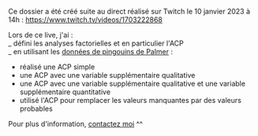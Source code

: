 Ce dossier a été créé suite au direct réalisé sur Twitch le 10 janvier 2023 à 14h :   https://www.twitch.tv/videos/1703222868 
  
Lors de ce live, j'ai :   
_ défini les analyses factorielles et en particulier l'ACP  
_ en utilisant les [données de pingouins de Palmer](https://allisonhorst.github.io/palmerpenguins/) :  
  - réalisé une ACP simple  
  - une ACP avec une variable supplémentaire qualitative  
  - une ACP avec une variable supplémentaire qualitative et une variable supplémentaire quantitative  
  - utilisé l'ACP pour remplacer les valeurs manquantes par des valeurs probables  
  
Pour plus d'information, [contactez moi](mailto:marie.vaugoyeau@gmail.com) ^^  